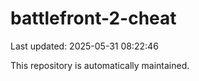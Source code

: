 # battlefront-2-cheat

Last updated: 2025-05-31 08:22:46

This repository is automatically maintained.
